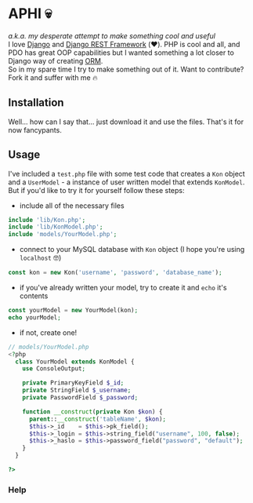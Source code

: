 # APHI 💀
<i>a.k.a. my desperate attempt to make something cool and useful</i>
<br>
I love [Django](https://www.djangoproject.com/) and [Django REST Framework](https://www.django-rest-framework.org/) (❤️). PHP is cool and all, and PDO has great OOP capabilities but I wanted something a lot closer to Django way of creating [ORM](https://docs.djangoproject.com/en/5.0/topics/db/models/).
<br>
So in my spare time I try to make something out of it. Want to contribute? Fork it and suffer with me 🔥

## Installation

Well... how can I say that... just download it and use the files. That's it for now fancypants.

## Usage

I've included a `test.php` file with some test code that creates a `Kon` object and a `UserModel` - a instance of user written model that extends `KonModel`. But if you'd like to try it for yourself follow these steps: 
- include all of the necessary files
```php
include 'lib/Kon.php';
include 'lib/KonModel.php';
include 'models/YourModel.php';
```
- connect to your MySQL database with `Kon` object (I hope you're using `localhost` 🤓)
```php
const kon = new Kon('username', 'password', 'database_name');
```
- if you've already written your model, try to create it and `echo` it's contents
```php
const yourModel = new YourModel(kon);
echo yourModel;
```
- if not, create one!
```php
// models/YourModel.php
<?php
  class YourModel extends KonModel {
    use ConsoleOutput;

    private PrimaryKeyField $_id;
    private StringField $_username;
    private PasswordField $_password;

    function __construct(private Kon $kon) {
      parent::__construct('tableName', $kon);
      $this->_id    = $this->pk_field();
      $this->_login = $this->string_field("username", 100, false);
      $this->_haslo = $this->password_field("password", "default");
    }
  }

?>
```

### Help